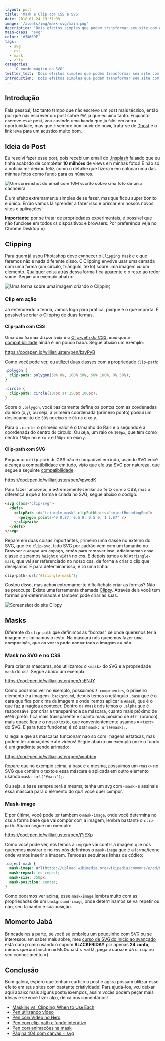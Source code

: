 ```yaml
---
layout: post
title: 'Mask e Clip com CSS e SVG'
date: 2018-01-24 19:31:00
image: '/assets/img/mask-svg/main.png'
description: 'Dois efeitos simples que podem transformar seu site com estilo.'
main-class: 'svg'
color: '#7D669E'
tags:
  - svg
  - css
  - mask
  - clip
categories:
  - 'O mundo mágico do SVG'
twitter_text: 'Dois efeitos simples que podem transformar seu site com estilo.'
introduction: 'Dois efeitos simples que podem transformar seu site com estilo.'
---
```


## Introdução

Fala pessoal, faz tanto tempo que não escrevo um post mais técnico, então por que não escrever um post sobre `SVG` já que eu amo tanto. Enquanto escrevo esse post, vou ouvindo uma banda que já falei em outra oportunidade, mas que é sempre bom ouvir de novo, trata-se de [Ghost](https://www.youtube.com/watch?v=neRhGoW3Kbc&list=RDneRhGoW3Kbc&start_radio=1&t=7) e o link leva para um acústico muito bom.

## Ideia do Post

Eu resolvi fazer esse post, pois recebi um email do [Unsplash](https://unsplash.com/@willianjusten) falando que eu tinha acabado de completar **10 milhões** de views em minhas fotos! E não só a notícia me deixou feliz, como o detalhe que fizeram em colocar uma das minhas fotos como fundo para os números.

![Um screenshot do email com 10M escrito sobre uma foto de uma cachoeira](/assets/img/mask-svg/screenshot.png)

É um efeito extremamente simples de se fazer, mas que ficou super bonito e único. Então vamos lá aprender a fazer isso e brincar em nossos novos sites e aplicações!

**Importante:** por se tratar de propriedades experimentais, é possível que não funcione em todos os dispositivos e browsers. Por preferência veja no Chrome Desktop =)

## Clipping

Para quem já usou Photoshop deve conhecer o `Clipping Mask` e o que faremos não é nada diferente disso. O Clipping envolve usar uma camada com uma forma (um círculo, triângulo, texto) sobre uma imagem ou um elemento. Qualquer coisa atrás dessa forma fica aparente e o resto ao redor some. Segue um exemplo abaixo:

![Uma forma sobre uma imagem criando o Clipping](https://getflywheel.com/wp-content/uploads/2016/08/css-svg-clipping-masking-clipping-graphic.jpg)

### Clip em ação

Já entendendo a teoria, vamos logo para prática, porque é o que importa. É possível se criar o Clipping de duas formas.

#### Clip-path com CSS

Uma das formas disponíveis é o [Clip-path do CSS](https://developer.mozilla.org/en-US/docs/Web/CSS/clip-path), mas que a [compatibilidade](https://caniuse.com/#feat=css-clip-path) ainda é um pouco baixa. Segue abaixo um exemplo:

https://codepen.io/willianjusten/pen/bayPyB

Como você pode ver, eu utilizei duas classes com a propriedade `clip-path`:

```css
.polygon {
  clip-path: polygon(50% 0%, 100% 50%, 50% 100%, 0% 50%);
}

.circle {
  clip-path: circle(100px at 150px 100px);
}
```

Sobre o `.polygon`, você basicamente define os pontos com as coodenadas do eixo (x,y), ou seja, a primeira coordenada (primeiro ponto) possui um deslocamento de `50%` no eixo `x` e `0%` no eixo y.

Para o `.circle`, o primeiro valor é o tamanho do Raio e o segundo é a coordenada do centro do círculo. Ou seja, um raio de `100px`, que tem como centro `150px` no eixo `x` e `100px` no eixo `y`.

#### Clip-path com SVG

Enquanto o `clip-path` do CSS não é compatível em tudo, usando SVG você alcança a compatibilidade em tudo, visto que ele usa SVG por natureza, que segue a seguinte [compatibilidade](https://caniuse.com/#feat=svg).

https://codepen.io/willianjusten/pen/vpwodK

Para fazer funcionar, é extremamente similar ao feito com o CSS, mas a diferença é que a forma é criada no SVG, segue abaixo o código:

```html
<svg class="clip-svg">
  <defs>
    <clipPath id="triangle-mask" clipPathUnits="objectBoundingBox">
      <polygon points="0 0.87, 0.5 0, 0.5 0, 1 0.87" />
    </clipPath>
  </defs>
</svg>
```

Repare em duas coisas importantes, primeiro uma classe no externo do SVG, que é o `clip-svg`, todo SVG por padrão vem com um tamanho no Browser e ocupa um espaço, então para remover isso, adicionamos essa classe e zeramos `height` e `width` no css. E depois temos o id `#triangle-mask`, que vai ser referenciado no nosso css, de forma a criar o clip que desejamos. E para determinar isso, é só uma linha:

```css
clip-path: url('#triangle-mask');
```

Gostou disso, mas achou extremamente difícil/chato criar as formas? Não se preocupe! Existe uma ferramenta chamada [Clippy](http://bennettfeely.com/clippy/). Através dela você tem formas pré-determinadas e também pode criar as suas.

![Screenshot do site Clippy](/assets/img/mask-svg/clippy.png)

## Masks

Diferente do `clip-path` que definimos as "bordas" de onde queremos ter a imagem e eliminamos o resto. Na máscara nós queremos fazer uma composição, que as vezes pode conter toda a imagem ou não.

### Mask no SVG e no CSS

Para criar as máscaras, nós utilizamos o `<mask>` do SVG e a propriedade `mask` do css. Segue abaixo um exemplo:

https://codepen.io/willianjusten/pen/rpENJY

Como podemos ver no exemplo, possuímos `3 componentes`, o primeiro elemento é a imagem `.background`, depois temos o retângulo `.base` que é o cara que fica por cima da imagem e onde iremos aplicar a `#mask`, que é o que faz a mágica acontecer. Dentro da `#mask` nós temos o `.alpha` que é responsável por criar a transparência da máscara, quanto mais próximo de `#000` (preto) fica mais transparente e quanto mais próximo de `#fff` (branco), mais opaco fica e o nosso texto, que convenientemente usamos o `<text>` do SVG. E para tudo funcionar, é só usar `mask: url(#mask);`.

O legal é que as máscaras funcionam não só com imagens estáticas, mas podem ter animações e até vídeos! Segue abaixo um exemplo onde o fundo é um gradiente sendo animado:

https://codepen.io/willianjusten/pen/xpobbm

Repare que no exemplo acima, a base é a mesma, possuímos um `<mask>` no SVG que contém o texto e essa máscara é aplicada em outro elemento usando `mask: url('#mask');`.

Ou seja, a base sempre será a mesma, tenha um svg com `<mask>` e assinale essa máscara para o elemento do qual você quer compôr.

### Mask-image

E por último, você pode ter também o `mask-image`, onde você determina no css a forma base que vai compôr com a imagem, lembra bastante o `clip-path`. Abaixo segue um exemplo:

https://codepen.io/willianjusten/pen/jYjEXp

Como você pode ver, nós temos a `img` que vai conter a imagem que nós queremos mostrar e no css nós definimos o `mask-image` que é a forma/ícone onde vamos inserir a imagem. Temos as seguintes linhas de código:

```css
.object-mask {
  mask-image: url(https://upload.wikimedia.org/wikipedia/commons/e/ed/Logo_of_Unsplash.svg);
  mask-repeat: no-repeat;
  mask-size: 350px;
  mask-position: center;
}
```

Como podemos ver acima, esse `mask-image` lembra muito com as propriedades de um `background-image`, onde determinamos se vai repetir ou não, seu tamanho e sua posição.

## Momento Jabá

Brincadeiras a parte, se você se embolou um pouquinho com SVG ou se interessou em saber mais sobre, meu [curso de SVG do início ao avançado](https://www.udemy.com/aprendendo-svg-do-inicio-ao-avancado/?couponCode=BLACKFRIDAY) está com promo usando o cupom **BLACKFRIDAY** por apenas **24 conto**, menos que um lanche no McDonald's, vai lá, pega o curso e dá um up no seu conhecimento =)

## Conclusão

Bom galera, espero que tenham curtido o post e agora possam utilizar esse efeito em seus sites com bastante criatividade! Para ajudá-los, vou deixar aqui abaixo mais alguns posts/exemplos, assim vocês podem pegar mais ideias e se você fizer algo, deixa nos comentários!

- [Masking vs. Clipping: When to Use Each](https://css-tricks.com/masking-vs-clipping-use/)
- [Pen utilizando vídeo](https://codepen.io/daviddarnes/pen/vEjMLr)
- [Pen com Vídeo no Hero](https://codepen.io/estevanmaito/pen/RamBKE)
- [Pen com clip-path e fundo interativo](https://codepen.io/mhotovec/pen/WZWxKg)
- [Pen com animações na mask](https://codepen.io/celli/pen/bExxQy)
- [Página 404 com canvas + svg](https://codepen.io/tmrDevelops/pen/aNGKzN)
